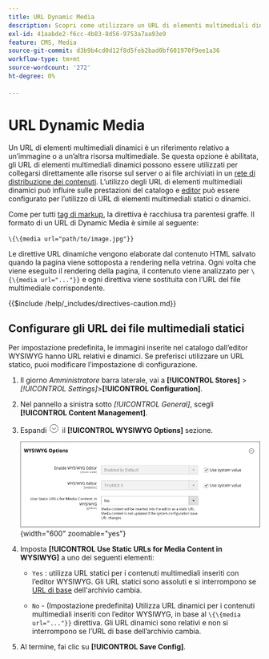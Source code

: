 ```yaml
---
title: URL Dynamic Media
description: Scopri come utilizzare un URL di elementi multimediali dinamici come riferimento relativo a un’immagine o a un’altra risorsa multimediale.
exl-id: 41aabde2-f6cc-4b83-8d56-9753a7aa93e9
feature: CMS, Media
source-git-commit: d3b9b4cd0d12f8d5feb2bad0bf601970f9ee1a36
workflow-type: tm+mt
source-wordcount: '272'
ht-degree: 0%

---
```


# URL Dynamic Media

Un URL di elementi multimediali dinamici è un riferimento relativo a un’immagine o a un’altra risorsa multimediale. Se questa opzione è abilitata, gli URL di elementi multimediali dinamici possono essere utilizzati per collegarsi direttamente alle risorse sul server o ai file archiviati in un [rete di distribuzione dei contenuti](media-storage-content-delivery-network.md). L’utilizzo degli URL di elementi multimediali dinamici può influire sulle prestazioni del catalogo e [editor](editor.md#configure-the-editor) può essere configurato per l’utilizzo di URL di elementi multimediali statici o dinamici.

Come per tutti [tag di markup](../systems/markup-tags.md), la direttiva è racchiusa tra parentesi graffe. Il formato di un URL di Dynamic Media è simile al seguente:

`\{\{media url="path/to/image.jpg"}}`

Le direttive URL dinamiche vengono elaborate dal contenuto HTML salvato quando la pagina viene sottoposta a rendering nella vetrina. Ogni volta che viene eseguito il rendering della pagina, il contenuto viene analizzato per `\{\{media url="..."}}` e ogni direttiva viene sostituita con l’URL del file multimediale corrispondente.

{{$include /help/_includes/directives-caution.md}}

## Configurare gli URL dei file multimediali statici

Per impostazione predefinita, le immagini inserite nel catalogo dall’editor WYSIWYG hanno URL relativi e dinamici. Se preferisci utilizzare un URL statico, puoi modificare l’impostazione di configurazione.

1. Il giorno _Amministratore_ barra laterale, vai a **[!UICONTROL Stores]** > _[!UICONTROL Settings]_>**[!UICONTROL Configuration]**.

1. Nel pannello a sinistra sotto _[!UICONTROL General]_, scegli **[!UICONTROL Content Management]**.

1. Espandi ![Selettore di espansione](../assets/icon-display-expand.png) il **[!UICONTROL WYSIWYG Options]** sezione.

   ![Opzioni WYSIWYG](./assets/content-management-wysiwyg-options.png){width="600" zoomable="yes"}

1. Imposta **[!UICONTROL Use Static URLs for Media Content in WYSIWYG]** a uno dei seguenti elementi:

   - `Yes` : utilizza URL statici per i contenuti multimediali inseriti con l’editor WYSIWYG. Gli URL statici sono assoluti e si interrompono se [URL di base](../stores-purchase/store-urls.md) dell&#39;archivio cambia.

   - `No` - (Impostazione predefinita) Utilizza URL dinamici per i contenuti multimediali inseriti con l’editor WYSIWYG, in base al `\{\{media url="..."}}` direttiva. Gli URL dinamici sono relativi e non si interrompono se l’URL di base dell’archivio cambia.

1. Al termine, fai clic su **[!UICONTROL Save Config]**.

